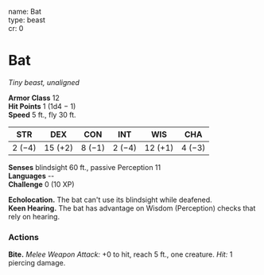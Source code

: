 name: Bat    
type: beast    
cr: 0

# Bat 
_Tiny beast, unaligned_

**Armor Class** 12    
**Hit Points** 1 (1d4 − 1)    
**Speed** 5 ft., fly 30 ft.

| STR     | DEX     | CON     | INT     | WIS     | CHA     |
|---------|---------|---------|---------|---------|---------|
| 2 (−4)  | 15 (+2) | 8 (−1)  | 2 (−4)  | 12 (+1) | 4 (−3)  |

**Senses** blindsight 60 ft., passive Perception 11    
**Languages** --    
**Challenge** 0 (10 XP)

**Echolocation.** The bat can't use its blindsight while deafened.    
**Keen Hearing.** The bat has advantage on Wisdom (Perception) checks that rely on hearing.

### Actions
**Bite.** _Melee Weapon Attack:_ +0 to hit, reach 5 ft., one creature. _Hit:_ 1 piercing damage.    